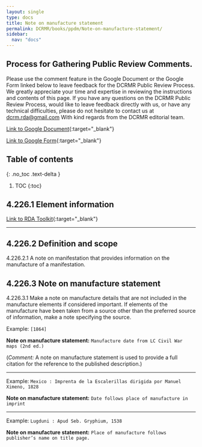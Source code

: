 ```yaml
---
layout: single
type: docs
title: Note on manufacture statement
permalink: DCRMR/books/ppdm/Note-on-manufacture-statement/
sidebar:
  nav: "docs"
---
```



## Process for Gathering Public Review Comments.
Please use the comment feature in the Google Document or the Google Form linked below to leave feedback for the DCRMR Public Review Process.  We greatly appreciate your time and expertise in reviewing the instructions and contents of this page.  If you have any questions on the DCRMR Public Review Process, would like to leave feedback directly with us, or have any technical difficulties, please do not hesitate to contact us at dcrm.rda@gmail.com  With kind regards from the DCRMR editorial team.

[Link to Google Document](https://docs.google.com/document/d/1D9XNhx3VgQMJiXpLoechgdSgPdyEKqDO_OrmDwgx_O4/edit){:target="_blank"}

[Link to Google Form](https://docs.google.com/forms/d/e/1FAIpQLSdNtJkbY1mngdTcvCoB7zZcpaIuuKHvlbyiidP-QunDy14VcQ/viewform){:target="_blank"}

## Table of contents
{: .no_toc .text-delta }

1. TOC
{:toc}


## 4.226.1 Element information

[Link to RDA Toolkit](https://beta.rdatoolkit.org/Content/Index?externalId=en-US_ala-4beea0a4-d574-3241-b7d5-1297717eeea8){:target="_blank"}

---

## 4.226.2 Definition and scope

<a name="4.226.2.1">4.226.2.1</a> A note on manifestation that provides information on the manufacture of a manifestation.

## 4.226.3 Note on manufacture statement

<a name="4.226.3.1">4.226.3.1</a> Make a note on manufacture details that are not included in the manufacture elements if considered important. If elements of the manufacture have been taken from a source other than the preferred source of information, make a note specifying the source.

Example: `[1864]`

**Note on manufacture statement:** `Manufacture date from LC Civil War maps (2nd ed.)`

(*Comment:* A note on manufacture statement is used to provide a full citation for the reference to the published description.)

---

Example: `Mexico : Imprenta de la Escalerillas dirigida por Manuel Ximeno, 1828`

**Note on manufacture statement:** `Date follows place of manufacture in imprint`

---

Example: `Lugduni : Apud Seb. Gryphium, 1538`

**Note on manufacture statement:** `Place of manufacture follows publisher’s name on title page.`
